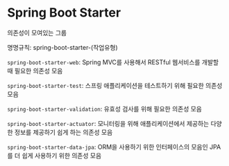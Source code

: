 # Spring Boot Starter

의존성이 모여있는 그룹

명명규칙: spring-boot-starter-(작업유형)



`spring-boot-starter-web`: Spring MVC를 사용해서 RESTful 웹서비스를 개발할 때 필요한 의존성 모음

`spring-boot-starter-test`: 스프링 애플리케이션을 테스트하기 위해 필요한 의존성 모음

`spring-boot-starter-validation`: 유효성 검사를 위해 필요한 의존성 모음

`spring-boot-starter-actuator`: 모니터링을 위해 애플리케이션에서 제공하는 다양한 정보를 제공하기 쉽게 하는 의존성 모음

`spring-boot-starter-data-jpa`: ORM을 사용하기 위한 인터페이스의 모음인 JPA를 더 쉽게 사용하기 위한 의존성 모음